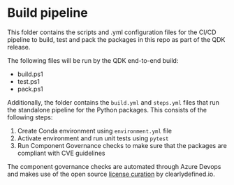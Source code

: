# Build pipeline

This folder contains the scripts and .yml configuration files for the CI/CD pipeline to build, test and pack the packages in this repo as part of the QDK release.

The following files will be run by the QDK end-to-end build:

- build.ps1
- test.ps1
- pack.ps1

Additionally, the folder contains the `build.yml` and `steps.yml` files that run the standalone pipeline for the Python packages. This consists of the following steps:

1. Create Conda environment using `environment.yml` file
2. Activate environment and run unit tests using `pytest`
3. Run Component Governance checks to make sure that the packages are compliant with CVE guidelines

The component governance checks are automated through Azure Devops and makes use of the open source [license curation](https://github.com/clearlydefined/curated-data/pull/9005v) by clearlydefined.io.
